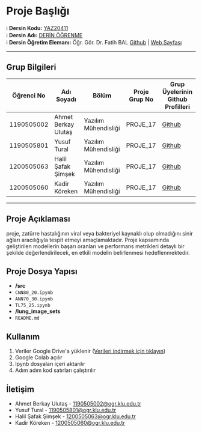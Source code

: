 # Proje Başlığı

:information_source: **Dersin Kodu:** [YAZ20411](https://ebp.klu.edu.tr/Ders/dersDetay/YAZ20411/716026/tr)  
:information_source: **Dersin Adı:** [DERİN ÖĞRENME](https://ebp.klu.edu.tr/Ders/dersDetay/YAZ20411/716026/tr)  
:information_source: **Dersin Öğretim Elemanı:** Öğr. Gör. Dr. Fatih BAL  [Github](https://github.com/balfatih)   |    [Web Sayfası](https://balfatih.github.io/)
   
---

## Grup Bilgileri

| Öğrenci No  | Adı Soyadı                | Bölüm          		       | Proje Grup No  | Grup Üyelerinin Github Profilleri              |
|------------ |---------------------------|--------------------------|----------------|------------------------------------------------|
| 1190505002  |  Ahmet Berkay Ulutaş			| Yazılım Mühendisliği     | PROJE_17       | [Github](https://github.com/AhmetBerkayULUTAS) |
| 1190505801  |  Yusuf Tural         			| Yazılım Mühendisliği     | PROJE_17       | [Github](https://github.com/YTRUNS)            |
| 1200505063  |  Halil Şafak Şimşek  			| Yazılım Mühendisliği     | PROJE_17       | [Github](https://github.com/Kerevizodunu2000)  |
| 1200505060  |  Kadir Köreken      			| Yazılım Mühendisliği     | PROJE_17       | [Github](https://github.com/KKoreken)          |


---

## Proje Açıklaması

 proje, zatürre hastalığının viral veya bakteriyel kaynaklı olup olmadığını sinir ağları aracılığıyla tespit etmeyi amaçlamaktadır. Proje kapsamında geliştirilen modellerin başarı oranları ve performans metrikleri detaylı bir şekilde değerlendirilecek, en etkili modelin belirlenmesi hedeflenmektedir.

## Proje Dosya Yapısı

- **/src**
-   `CNN80_20.ipynb`
-   `ANN70_30.ipynb`
-   `TL75_25.ipynb`
- **/lung_image_sets**
- `README.md`



## Kullanım

<ol style='list-style-type:number' >
  <li>Veriler Google Drive'a yüklenir (<a href='https://drive.google.com/drive/folders/1s7Q1sQuQM2brcZ__LAt53_zmvX8Fb_Ou?usp=drive_link'>Verileri indirmek için tıklayın</a>) </li>
  <li>Google Colab açılır</li>
  <li>Ipynb dosyaları içeri aktarılır</li>
  <li>Adım adım kod satırları çalıştırılır</li>
</ol>




## İletişim

- Ahmet Berkay Ulutaş        - 1190505002@ogr.klu.edu.tr
- Yusuf Tural                - 1190505801@ogr.klu.edu.tr
- Halil Şafak Şimşek         - 1200505063@ogr.klu.edu.tr
- Kadir Köreken              - 1200505060@ogr.klu.edu.tr

